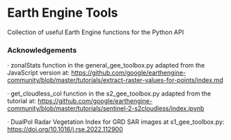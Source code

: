 # Earth Engine Tools
Collection of useful Earth Engine functions for the Python API

### Acknowledgements
· zonalStats function in the general_gee_toolbox.py adapted from the JavaScript version at: https://github.com/google/earthengine-community/blob/master/tutorials/extract-raster-values-for-points/index.md

· get_cloudless_col function in the s2_gee_toolbox.py adapted from the tutorial at: https://github.com/google/earthengine-community/blob/master/tutorials/sentinel-2-s2cloudless/index.ipynb

· DualPol Radar Vegetation Index for GRD SAR images at s1_gee_toolbox.py: https://doi.org/10.1016/j.rse.2022.112900
